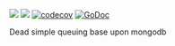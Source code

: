 [![](https://github.com/mbretter/go-mongodb-queue/actions/workflows/test.yml/badge.svg)](https://github.com/mbretter/go-mongodb-queue/actions/workflows/test.yml)
[![](https://goreportcard.com/badge/mbretter/go-mongodb-queue)](https://goreportcard.com/report/mbretter/go-mongodb-queue "Go Report Card")
[![codecov](https://codecov.io/gh/mbretter/go-mongodb-queue/graph/badge.svg?token=YMBMKY7W9X)](https://codecov.io/gh/mbretter/go-mongodb-queue)
[![GoDoc](https://godoc.org/github.com/mbretter/go-mongodb-queue?status.svg)](https://pkg.go.dev/github.com/mbretter/go-mongodb-queue)

Dead simple queuing base upon mongodb

